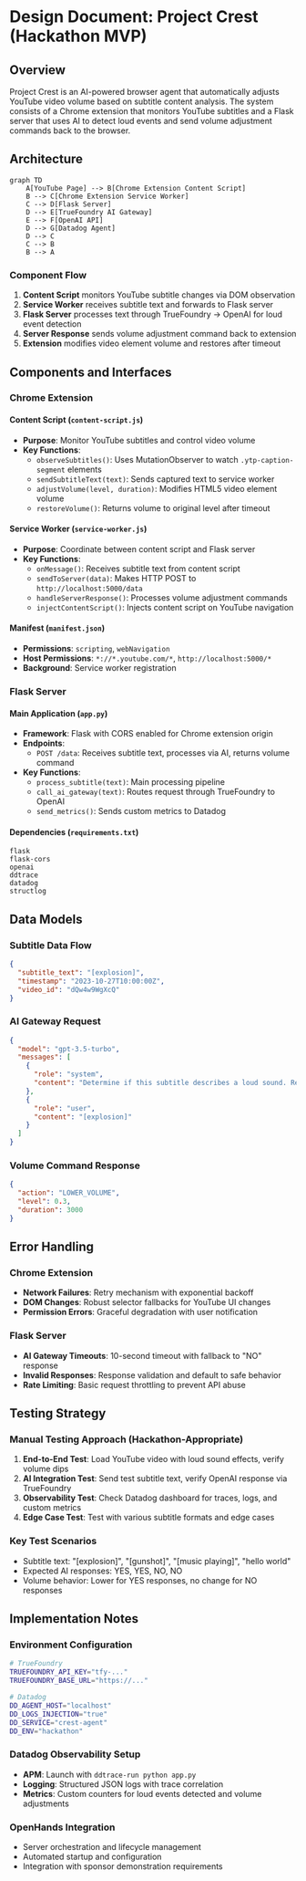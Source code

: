 # Design Document: Project Crest (Hackathon MVP)

## Overview

Project Crest is an AI-powered browser agent that automatically adjusts YouTube video volume based on subtitle content analysis. The system consists of a Chrome extension that monitors YouTube subtitles and a Flask server that uses AI to detect loud events and send volume adjustment commands back to the browser.

## Architecture

```mermaid
graph TD
    A[YouTube Page] --> B[Chrome Extension Content Script]
    B --> C[Chrome Extension Service Worker]
    C --> D[Flask Server]
    D --> E[TrueFoundry AI Gateway]
    E --> F[OpenAI API]
    D --> G[Datadog Agent]
    D --> C
    C --> B
    B --> A
```

### Component Flow
1. **Content Script** monitors YouTube subtitle changes via DOM observation
2. **Service Worker** receives subtitle text and forwards to Flask server
3. **Flask Server** processes text through TrueFoundry → OpenAI for loud event detection
4. **Server Response** sends volume adjustment command back to extension
5. **Extension** modifies video element volume and restores after timeout

## Components and Interfaces

### Chrome Extension

#### Content Script (`content-script.js`)
- **Purpose**: Monitor YouTube subtitles and control video volume
- **Key Functions**:
  - `observeSubtitles()`: Uses MutationObserver to watch `.ytp-caption-segment` elements
  - `sendSubtitleText(text)`: Sends captured text to service worker
  - `adjustVolume(level, duration)`: Modifies HTML5 video element volume
  - `restoreVolume()`: Returns volume to original level after timeout

#### Service Worker (`service-worker.js`)
- **Purpose**: Coordinate between content script and Flask server
- **Key Functions**:
  - `onMessage()`: Receives subtitle text from content script
  - `sendToServer(data)`: Makes HTTP POST to `http://localhost:5000/data`
  - `handleServerResponse()`: Processes volume adjustment commands
  - `injectContentScript()`: Injects content script on YouTube navigation

#### Manifest (`manifest.json`)
- **Permissions**: `scripting`, `webNavigation`
- **Host Permissions**: `*://*.youtube.com/*`, `http://localhost:5000/*`
- **Background**: Service worker registration

### Flask Server

#### Main Application (`app.py`)
- **Framework**: Flask with CORS enabled for Chrome extension origin
- **Endpoints**:
  - `POST /data`: Receives subtitle text, processes via AI, returns volume command
- **Key Functions**:
  - `process_subtitle(text)`: Main processing pipeline
  - `call_ai_gateway(text)`: Routes request through TrueFoundry to OpenAI
  - `send_metrics()`: Sends custom metrics to Datadog

#### Dependencies (`requirements.txt`)
```
flask
flask-cors
openai
ddtrace
datadog
structlog
```

## Data Models

### Subtitle Data Flow
```json
{
  "subtitle_text": "[explosion]",
  "timestamp": "2023-10-27T10:00:00Z",
  "video_id": "dQw4w9WgXcQ"
}
```

### AI Gateway Request
```json
{
  "model": "gpt-3.5-turbo",
  "messages": [
    {
      "role": "system",
      "content": "Determine if this subtitle describes a loud sound. Respond only with YES or NO."
    },
    {
      "role": "user", 
      "content": "[explosion]"
    }
  ]
}
```

### Volume Command Response
```json
{
  "action": "LOWER_VOLUME",
  "level": 0.3,
  "duration": 3000
}
```

## Error Handling

### Chrome Extension
- **Network Failures**: Retry mechanism with exponential backoff
- **DOM Changes**: Robust selector fallbacks for YouTube UI changes
- **Permission Errors**: Graceful degradation with user notification

### Flask Server
- **AI Gateway Timeouts**: 10-second timeout with fallback to "NO" response
- **Invalid Responses**: Response validation and default to safe behavior
- **Rate Limiting**: Basic request throttling to prevent API abuse

## Testing Strategy

### Manual Testing Approach (Hackathon-Appropriate)
1. **End-to-End Test**: Load YouTube video with loud sound effects, verify volume dips
2. **AI Integration Test**: Send test subtitle text, verify OpenAI response via TrueFoundry
3. **Observability Test**: Check Datadog dashboard for traces, logs, and custom metrics
4. **Edge Case Test**: Test with various subtitle formats and edge cases

### Key Test Scenarios
- Subtitle text: "[explosion]", "[gunshot]", "[music playing]", "hello world"
- Expected AI responses: YES, YES, NO, NO
- Volume behavior: Lower for YES responses, no change for NO responses

## Implementation Notes

### Environment Configuration
```bash
# TrueFoundry
TRUEFOUNDRY_API_KEY="tfy-..."
TRUEFOUNDRY_BASE_URL="https://..."

# Datadog
DD_AGENT_HOST="localhost"
DD_LOGS_INJECTION="true"
DD_SERVICE="crest-agent"
DD_ENV="hackathon"
```

### Datadog Observability Setup
- **APM**: Launch with `ddtrace-run python app.py`
- **Logging**: Structured JSON logs with trace correlation
- **Metrics**: Custom counters for loud events detected and volume adjustments

### OpenHands Integration
- Server orchestration and lifecycle management
- Automated startup and configuration
- Integration with sponsor demonstration requirements